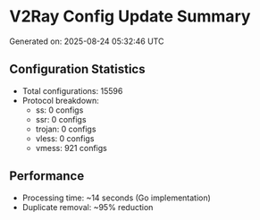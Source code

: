 # V2Ray Config Update Summary
Generated on: 2025-08-24 05:32:46 UTC

## Configuration Statistics
- Total configurations: 15596
- Protocol breakdown:
  - ss: 0 configs
  - ssr: 0 configs
  - trojan: 0 configs
  - vless: 0 configs
  - vmess: 921 configs

## Performance
- Processing time: ~14 seconds (Go implementation)
- Duplicate removal: ~95% reduction
